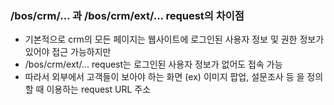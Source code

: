 
### /bos/crm/... 과 /bos/crm/ext/... request의 차이점

- 기본적으로 crm의 모든 페이지는 웹사이트에 로그인된 사용자 정보 및 권한 정보가 있어야 접근 가능하지만
- /bos/crm/ext/... request는 로그인된 사용자 정보가 없어도 접속 가능
- 따라서 외부에서 고객들이 보아야 하는 화면 (ex) 이미지 팝업, 설문조사 등 을 정의할 때 이용하는 request URL 주소


